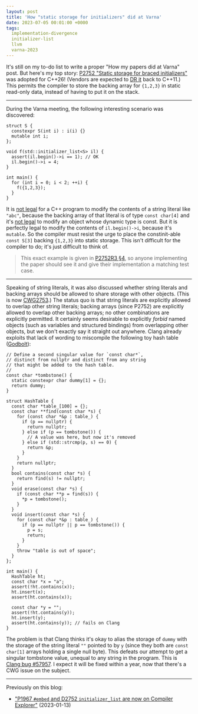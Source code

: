 ```yaml
---
layout: post
title: 'How "static storage for initializers" did at Varna'
date: 2023-07-05 00:01:00 +0000
tags:
  implementation-divergence
  initializer-list
  llvm
  varna-2023
---
```


It's still on my to-do list to write a proper "How my papers did at Varna" post.
But here's my top story: [P2752 "Static storage for braced initializers"](https://isocpp.org/files/papers/P2752R3.html)
was adopted for C++26! (Vendors are expected to [DR it](/blog/2019/08/02/the-tough-guide-to-cpp-acronyms/#dr)
back to C++11.) This permits the compiler to store the backing array for
`{1,2,3}` in static read-only data, instead of having to put it on the stack.

----

During the Varna meeting, the following interesting scenario was discovered:

    struct S {
      constexpr S(int i) : i(i) {}
      mutable int i;
    };

    void f(std::initializer_list<S> il) {
      assert(il.begin()->i == 1); // OK
      il.begin()->i = 4;
    }

    int main() {
      for (int i = 0; i < 2; ++i) {
        f({1,2,3});
      }
    }

It is [not legal](https://eel.is/c++draft/lex.string#note-4) for a C++ program to modify the contents of a string literal
like `"abc"`, because the backing array of that literal is of type `const char[4]` and it's
[not legal](https://eel.is/c++draft/dcl.type.cv#4.sentence-1) to modify an object whose dynamic type is const.
But it is perfectly legal to modify the contents of `il.begin()->i`, because it's `mutable`.
So the compiler must resist the urge to place the constinit-able `const S[3]` backing `{1,2,3}` into static storage.
This isn't difficult for the compiler to do; it's just difficult to think of.

> This exact example is given in [P2752R3 §4](https://isocpp.org/files/papers/P2752R3.html#mutable-members),
> so anyone implementing the paper should see it and give their implementation a matching test case.

----

Speaking of string literals, it was also discussed whether string literals and backing arrays should
be allowed to share storage with other objects. (This is now [CWG2753](https://cplusplus.github.io/CWG/issues/2753.html).)
The status quo is that string literals are explicitly allowed to overlap other string literals; backing arrays
(since P2752) are explicitly allowed to overlap other backing arrays; no other combinations are explicitly permitted.
It certainly seems desirable to explicitly _forbid_ named objects (such as variables and structured bindings)
from overlapping other objects, but we don't exactly say it straight out anywhere.
Clang already exploits that lack of wording to miscompile the following toy hash table
([Godbolt](https://godbolt.org/z/Er1qr3bqx)):

    // Define a second singular value for `const char*`,
    // distinct from nullptr and distinct from any string
    // that might be added to the hash table.
    //
    const char *tombstone() {
      static constexpr char dummy[1] = {};
      return dummy;
    }

    struct HashTable {
      const char *table_[100] = {};
      const char **find(const char *s) {
        for (const char *&p : table_) {
          if (p == nullptr) {
            return nullptr;
          } else if (p == tombstone()) {
            // A value was here, but now it's removed
          } else if (std::strcmp(p, s) == 0) {
            return &p;
          }
        }
        return nullptr;
      }
      bool contains(const char *s) {
        return find(s) != nullptr;
      }
      void erase(const char *s) {
        if (const char **p = find(s)) {
          *p = tombstone();
        }
      }
      void insert(const char *s) {
        for (const char *&p : table_) {
          if (p == nullptr || p == tombstone()) {
            p = s;
            return;
          }
        }
        throw "table is out of space";
      }
    };

    int main() {
      HashTable ht;
      const char *x = "a";
      assert(!ht.contains(x));
      ht.insert(x);
      assert(ht.contains(x));

      const char *y = "";
      assert(!ht.contains(y));
      ht.insert(y);
      assert(ht.contains(y)); // fails on Clang
    }

The problem is that Clang thinks it's okay to alias the storage of `dummy` with the storage
of the string literal `""` pointed to by `y` (since they both are `const char[1]` arrays holding
a single null byte). This defeats our attempt to get a singular tombstone value, unequal to any string in
the program.
This is [Clang bug #57957](https://github.com/llvm/llvm-project/issues/57957). I expect it
will be fixed within a year, now that there's a CWG issue on the subject.

----

Previously on this blog:

* ["P1967 `#embed` and D2752 `initializer_list` are now on Compiler Explorer"](/blog/2023/01/13/embed-and-initializer-lists/) (2023-01-13)

